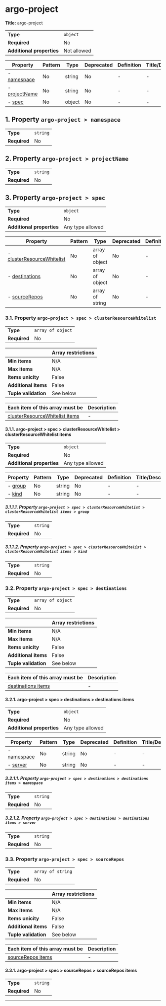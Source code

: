 # argo-project

**Title:** argo-project

|                           |             |
| ------------------------- | ----------- |
| **Type**                  | `object`    |
| **Required**              | No          |
| **Additional properties** | Not allowed |

| Property                       | Pattern | Type   | Deprecated | Definition | Title/Description |
| ------------------------------ | ------- | ------ | ---------- | ---------- | ----------------- |
| - [namespace](#namespace )     | No      | string | No         | -          | -                 |
| - [projectName](#projectName ) | No      | string | No         | -          | -                 |
| - [spec](#spec )               | No      | object | No         | -          | -                 |

## <a name="namespace"></a>1. Property `argo-project > namespace`

|              |          |
| ------------ | -------- |
| **Type**     | `string` |
| **Required** | No       |

## <a name="projectName"></a>2. Property `argo-project > projectName`

|              |          |
| ------------ | -------- |
| **Type**     | `string` |
| **Required** | No       |

## <a name="spec"></a>3. Property `argo-project > spec`

|                           |                  |
| ------------------------- | ---------------- |
| **Type**                  | `object`         |
| **Required**              | No               |
| **Additional properties** | Any type allowed |

| Property                                                      | Pattern | Type            | Deprecated | Definition | Title/Description |
| ------------------------------------------------------------- | ------- | --------------- | ---------- | ---------- | ----------------- |
| - [clusterResourceWhitelist](#spec_clusterResourceWhitelist ) | No      | array of object | No         | -          | -                 |
| - [destinations](#spec_destinations )                         | No      | array of object | No         | -          | -                 |
| - [sourceRepos](#spec_sourceRepos )                           | No      | array of string | No         | -          | -                 |

### <a name="spec_clusterResourceWhitelist"></a>3.1. Property `argo-project > spec > clusterResourceWhitelist`

|              |                   |
| ------------ | ----------------- |
| **Type**     | `array of object` |
| **Required** | No                |

|                      | Array restrictions |
| -------------------- | ------------------ |
| **Min items**        | N/A                |
| **Max items**        | N/A                |
| **Items unicity**    | False              |
| **Additional items** | False              |
| **Tuple validation** | See below          |

| Each item of this array must be                                        | Description |
| ---------------------------------------------------------------------- | ----------- |
| [clusterResourceWhitelist items](#spec_clusterResourceWhitelist_items) | -           |

#### <a name="spec_clusterResourceWhitelist_items"></a>3.1.1. argo-project > spec > clusterResourceWhitelist > clusterResourceWhitelist items

|                           |                  |
| ------------------------- | ---------------- |
| **Type**                  | `object`         |
| **Required**              | No               |
| **Additional properties** | Any type allowed |

| Property                                               | Pattern | Type   | Deprecated | Definition | Title/Description |
| ------------------------------------------------------ | ------- | ------ | ---------- | ---------- | ----------------- |
| - [group](#spec_clusterResourceWhitelist_items_group ) | No      | string | No         | -          | -                 |
| - [kind](#spec_clusterResourceWhitelist_items_kind )   | No      | string | No         | -          | -                 |

##### <a name="spec_clusterResourceWhitelist_items_group"></a>3.1.1.1. Property `argo-project > spec > clusterResourceWhitelist > clusterResourceWhitelist items > group`

|              |          |
| ------------ | -------- |
| **Type**     | `string` |
| **Required** | No       |

##### <a name="spec_clusterResourceWhitelist_items_kind"></a>3.1.1.2. Property `argo-project > spec > clusterResourceWhitelist > clusterResourceWhitelist items > kind`

|              |          |
| ------------ | -------- |
| **Type**     | `string` |
| **Required** | No       |

### <a name="spec_destinations"></a>3.2. Property `argo-project > spec > destinations`

|              |                   |
| ------------ | ----------------- |
| **Type**     | `array of object` |
| **Required** | No                |

|                      | Array restrictions |
| -------------------- | ------------------ |
| **Min items**        | N/A                |
| **Max items**        | N/A                |
| **Items unicity**    | False              |
| **Additional items** | False              |
| **Tuple validation** | See below          |

| Each item of this array must be                | Description |
| ---------------------------------------------- | ----------- |
| [destinations items](#spec_destinations_items) | -           |

#### <a name="spec_destinations_items"></a>3.2.1. argo-project > spec > destinations > destinations items

|                           |                  |
| ------------------------- | ---------------- |
| **Type**                  | `object`         |
| **Required**              | No               |
| **Additional properties** | Any type allowed |

| Property                                           | Pattern | Type   | Deprecated | Definition | Title/Description |
| -------------------------------------------------- | ------- | ------ | ---------- | ---------- | ----------------- |
| - [namespace](#spec_destinations_items_namespace ) | No      | string | No         | -          | -                 |
| - [server](#spec_destinations_items_server )       | No      | string | No         | -          | -                 |

##### <a name="spec_destinations_items_namespace"></a>3.2.1.1. Property `argo-project > spec > destinations > destinations items > namespace`

|              |          |
| ------------ | -------- |
| **Type**     | `string` |
| **Required** | No       |

##### <a name="spec_destinations_items_server"></a>3.2.1.2. Property `argo-project > spec > destinations > destinations items > server`

|              |          |
| ------------ | -------- |
| **Type**     | `string` |
| **Required** | No       |

### <a name="spec_sourceRepos"></a>3.3. Property `argo-project > spec > sourceRepos`

|              |                   |
| ------------ | ----------------- |
| **Type**     | `array of string` |
| **Required** | No                |

|                      | Array restrictions |
| -------------------- | ------------------ |
| **Min items**        | N/A                |
| **Max items**        | N/A                |
| **Items unicity**    | False              |
| **Additional items** | False              |
| **Tuple validation** | See below          |

| Each item of this array must be              | Description |
| -------------------------------------------- | ----------- |
| [sourceRepos items](#spec_sourceRepos_items) | -           |

#### <a name="spec_sourceRepos_items"></a>3.3.1. argo-project > spec > sourceRepos > sourceRepos items

|              |          |
| ------------ | -------- |
| **Type**     | `string` |
| **Required** | No       |

----------------------------------------------------------------------------------------------------------------------------

